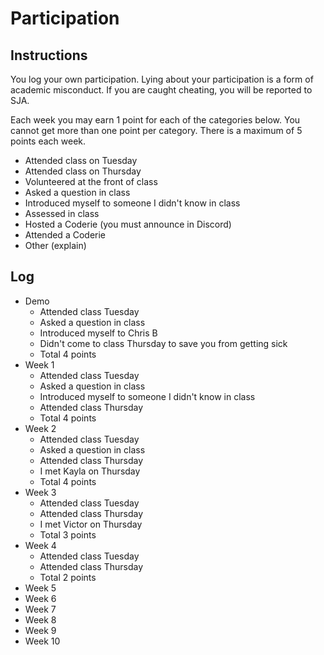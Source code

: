 Participation
=============

## Instructions ##

You log your own participation. Lying about your participation is a form of
academic misconduct. If you are caught cheating, you will be reported to SJA.

Each week you may earn 1 point for each of the categories below. You cannot get
more than one point per category. There is a maximum of 5 points each week.

+ Attended class on Tuesday
+ Attended class on Thursday
+ Volunteered at the front of class
+ Asked a question in class
+ Introduced myself to someone I didn't know in class
+ Assessed in class
+ Hosted a Coderie (you must announce in Discord)
+ Attended a Coderie
+ Other (explain)

## Log ##

- Demo
	+ Attended class Tuesday
	+ Asked a question in class
	+ Introduced myself to Chris B
	+ Didn't come to class Thursday to save you from getting sick
	+ Total 4 points
- Week 1
	+ Attended class Tuesday
	+ Asked a question in class
	+ Introduced myself to someone I didn't know in class
	+ Attended class Thursday
	+ Total 4 points
- Week 2
	+ Attended class Tuesday
	+ Asked a question in class
	+ Attended class Thursday
	+ I met Kayla on Thursday
	+ Total 4 points
- Week 3
	+ Attended class Tuesday
	+ Attended class Thursday
	+ I met Victor on Thursday
	+ Total 3 points
- Week 4
	+ Attended class Tuesday
	+ Attended class Thursday
	+ Total 2 points
- Week 5
- Week 6
- Week 7
- Week 8
- Week 9
- Week 10
